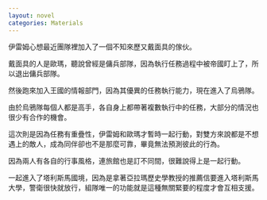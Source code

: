 ```yaml
---
layout: novel
categories: Materials
---
```


伊雷姆心想最近團隊裡加入了一個不知來歷又戴面具的傢伙。  

戴面具的人是歐瑪，聽說曾經是傭兵部隊，因為執行任務過程中被帝國盯上了，所以退出傭兵部隊。  

然後跑來加入王國的情報部門，因為其優異的任務執行能力，現在進入了烏鴉隊。  

由於烏鴉隊每個人都是高手，各自身上都帶著複數執行中的任務，大部分的情況也很少有合作的機會。  

這次則是因為任務有重疊性，伊雷姆和歐瑪才暫時一起行動，對雙方來說都是不想遇上的敵人，成為同伴卻也不是那麼可靠，畢竟無法預測彼此的行為。  

因為兩人有各自的行事風格，連旅館也是訂不同間，很難說得上是一起行動。  

一起進入了塔利斯馬國境，因為是拿著亞拉瑪歷史學教授的推薦信要進入塔利斯馬大學，警衛很快就放行，組隊唯一的功能就是這種無關緊要的程度才會互相支援。  
